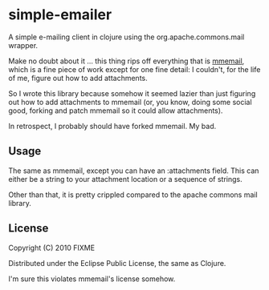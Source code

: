 # simple-emailer

A simple e-mailing client in clojure using the org.apache.commons.mail wrapper.

Make no doubt about it ... this thing rips off everything that is <a href="https://github.com/slagyr/mmemail">mmemail</a>, which is a fine piece of work except for one fine detail: I couldn't, for the life of me, figure out how to add attachments.

So I wrote this library because somehow it seemed lazier than just figuring out how to add attachments to mmemail (or, you know, doing some social good, forking and patch mmemail so it could allow attachments).

In retrospect, I probably should have forked mmemail.  My bad.

## Usage

The same as mmemail, except you can have an :attachments field.  This can either be a string to your attachment location or a sequence of strings.

Other than that, it is pretty crippled compared to the apache commons mail library.

## License

Copyright (C) 2010 FIXME

Distributed under the Eclipse Public License, the same as Clojure.

I'm sure this violates mmemail's license somehow.